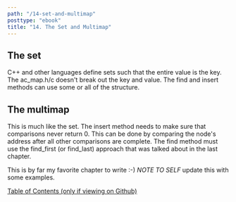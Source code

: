 ```yaml
---
path: "/14-set-and-multimap"
posttype: "ebook"
title: "14. The Set and Multimap"
---
```


## The set

C++ and other languages define sets such that the entire value is the key.  The ac_map.h/c doesn't break out the key and value.  The find and insert methods can use some or all of the structure.  

## The multimap

This is much like the set.  The insert method needs to make sure that comparisons never return 0.  This can be done by comparing the node's address after all other comparisons are complete.  The find method must use the find_first (or find_last) approach that was talked about in the last chapter.

This is by far my favorite chapter to write :-)  *NOTE TO SELF* update this with some examples.

[Table of Contents (only if viewing on Github)](../../../README.md)
